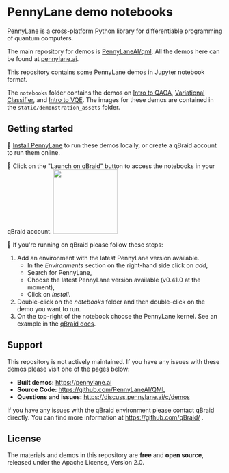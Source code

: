 # PennyLane demo notebooks

[PennyLane](https://pennylane.ai/) is a cross-platform Python library for differentiable programming of quantum computers.

The main repository for demos is [PennyLaneAI/qml](https://github.com/PennyLaneAI/qml).
All the demos here can be found at [pennylane.ai](https://pennylane.ai/).

This repository contains some PennyLane demos in Jupyter notebook format. 

The `notebooks` folder contains the demos on [Intro to QAOA](https://pennylane.ai/qml/demos/tutorial_qaoa_intro), [Variational Classifier](https://pennylane.ai/qml/demos/tutorial_variational_classifier), and [Intro to VQE](https://pennylane.ai/qml/demos/tutorial_vqe).
The images for these demos are contained in the `static/demonstration_assets` folder.

## Getting started

🚀 [Install PennyLane](https://pennylane.ai/install) to run these demos locally, or create a qBraid account to run them online.

🚀 Click on the "Launch on qBraid" button to access the notebooks in your qBraid account. [<img src="https://qbraid-static.s3.amazonaws.com/logos/Launch_on_qBraid_white.png" width="150">](https://account.qbraid.com?gitHubUrl=https://github.com/PennyLaneAI/pennylane-demo-notebooks.git)

🚀 If you're running on qBraid please follow these steps:

1. Add an environment with the latest PennyLane version available.
   - In the *Environments* section on the right-hand side click on *add*,
   - Search for PennyLane,
   - Choose the latest PennyLane version available (v0.41.0 at the moment),
   - Click on *Install*.
2. Double-click on the *notebooks* folder and then double-click on the demo you want to run.
3. On the top-right of the notebook choose the PennyLane kernel. See an example in the [qBraid docs](https://docs.qbraid.com/lab/user-guide/notebooks#switch-notebook-kernel).

## Support

This repository is not actively maintained. If you have any issues with these demos please visit one of the pages below:

- **Built demos:** https://pennylane.ai
- **Source Code:** https://github.com/PennyLaneAI/QML
- **Questions and issues:** https://discuss.pennylane.ai/c/demos

If you have any issues with the qBraid environment please contact qBraid directly.
You can find more information at https://github.com/qBraid/ .

## License

The materials and demos in this repository are **free** and
**open source**, released under the Apache License, Version 2.0.
